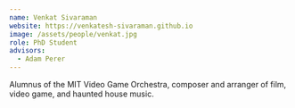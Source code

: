 ```yaml
---
name: Venkat Sivaraman
website: https://venkatesh-sivaraman.github.io
image: /assets/people/venkat.jpg
role: PhD Student
advisors:
  - Adam Perer
---
```


Alumnus of the MIT Video Game Orchestra, composer and arranger of film, video game, and haunted house music.
